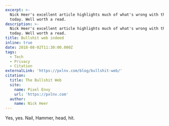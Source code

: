 ```yaml
---
excerpt: >-
  Nick Heer's excellent article highlights much of what's wrong with the web
  today. Well worth a read.
description: >-
  Nick Heer's excellent article highlights much of what's wrong with the web
  today. Well worth a read.
title: Bullshit web indeed
inline: true
date: 2018-08-02T11:30:00.000Z
tags:
  - Tech
  - Privacy
  - Citation
externalLink: 'https://pxlnv.com/blog/bullshit-web/'
citation:
  title: The Bullshit Web
  site:
    name: Pixel Envy
    url: 'https://pxlnv.com'
  author:
    name: Nick Heer
---
```

Yes, yes. Nail, Hammer, head, hit.



